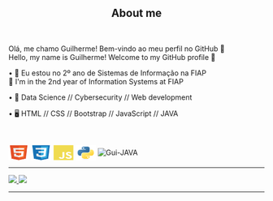 <h2 align="center"> About me </h2>

<br> 

Olá, me chamo Guilherme! Bem-vindo ao meu perfil no GitHub 👋
<br> 
Hello, my name is Guilherme! Welcome to my GitHub profile 👋

• 🔭 Eu estou no 2º ano de Sistemas de Informação na FIAP <br>     🔭 I'm in the 2nd year of Information Systems at FIAP

• 🌱 Data Science // Cybersecurity // Web development 
 
• 🖥️ HTML // CSS // Bootstrap // JavaScript // JAVA 

<br> 

<div style="display: inline_block"><br>
  <img align="center" alt="Gui-HTML" height="30" width="40" src="https://raw.githubusercontent.com/devicons/devicon/master/icons/html5/html5-original.svg">
  <img align="center" alt="Gui-CSS" height="30" width="40" src="https://raw.githubusercontent.com/devicons/devicon/master/icons/css3/css3-original.svg">
  <img align="center" alt="Gui-Js" height="30" width="40" src="https://raw.githubusercontent.com/devicons/devicon/master/icons/javascript/javascript-plain.svg">
  <img align="center" alt="Gui-Python" height="30" width="40" src="https://raw.githubusercontent.com/devicons/devicon/master/icons/python/python-original.svg">
  <img align="center" alt="Gui-JAVA" height="30" width="40" src="https://cdn.jsdelivr.net/gh/devicons/devicon/icons/java/java-original-wordmark.svg"> 
</div>
    
<hr>

<div style="display: flex; align-items: center;">
  <a href="https://github.com/guiKD"/>
  <img src="https://github-readme-stats.vercel.app/api/top-langs/?username=guiKD&layout=compact&langs_count=7&theme=radical" width="400"/> 
  <img src="https://github-readme-stats.vercel.app/api?username=guiKD&show_icons=true&theme=radical&include_all_commits=true&count_private=true" width="442"/>
</div>

<hr>
